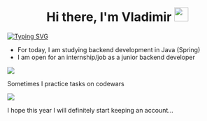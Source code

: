 <h1 align="center">
  Hi there, I'm Vladimir <img src="https://github.com/blackcater/blackcater/raw/main/images/Hi.gif" height="32"/>
</h1>

<div>
  <a href="https://git.io/typing-svg"><img src="https://readme-typing-svg.demolab.com?font=Fira+Code&pause=1000&width=435&lines=Software+Engineering+Student" alt="Typing SVG" /></a>
</div>

<ul>
  <li>For today, I am studying backend development in Java (Spring)</li>
  <li>I am open for an internship/job as a junior backend developer</li>
</ul>

![](https://github-profile-summary-cards.vercel.app/api/cards/repos-per-language?username=vvtrnv&theme=solarized_dark)

<p>Sometimes I practice tasks on codewars</p>
<a  href="https://www.codewars.com/users/theyong735"><img src="https://www.codewars.com/users/theyong735/badges/large"></a>

<p>I hope this year I will definitely start keeping an account...</p>
